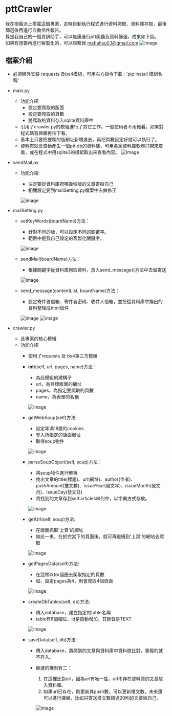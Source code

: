 # pttCrawler
我在樹莓派上搭載這個專案，定時自動執行程式進行資料爬取、資料庫存取，最後篩選後再進行自動信件報告。</br>
算是我自己的一個資訊助手，可以無痛進行ptt爬蟲及資料篩選，成果如下圖。</br>
如果有想要再進行客製化的，可以聯繫我 mafiahsu0.1@gmail.com
![image](https://user-images.githubusercontent.com/109893487/215242577-f55cc891-783f-4a41-ba2d-0c24f3cd0aa9.png)


## 檔案介紹
* 必須額外安裝 requests 及bs4模組，可用右方指令下載 : 'pip install 模組名稱'
* main.py
  * 功能介紹
    * 設定要爬取的版面
    * 設定要爬取的頁數
    * 將爬取的資料存入sqlite資料庫中
  * 引用了crawler.py的模組進行了其它工作，一般使用者不用細看，如果對程式碼有興趣再往下看。
  * 基本上只要把要爬的版網址新增進去，再把頁數設定好就可以執行了。
  * 資料夾就會自動產生一個ptt.db的資料庫，可用各家資料庫軟體打開來查看，或在程式中用sqlite3的模組取出來查看內容。
  ![image](https://user-images.githubusercontent.com/109893487/215240970-5f34e07b-6fb2-4269-b88a-77542e99cbd0.png)
* sendMail.py
  * 功能介紹
    * 決定要從資料庫撈哪幾個版的文章寄給自己
    * 相關設定要到mailSetting.py檔案中去做修正
    
    ![image](https://user-images.githubusercontent.com/109893487/215242228-271d59dc-42df-4d64-9509-b7f2575e3854.png)

* mailSetting.py
  * setKeyWords(boardName)方法：
    * 針對不同的版，可以設定不同的關鍵字。
    * 範例中是我自己設定的客製化關鍵字。
    
    ![image](https://user-images.githubusercontent.com/109893487/215242308-ac731a5d-1457-4c17-9d06-d22e44655933.png)
  * sendMail(boardName)方法：
    * 根據關鍵字從資料庫撈取資料，放入send_message()方法中去做寄送
    
    ![image](https://user-images.githubusercontent.com/109893487/215242345-5e9fa3e9-b69c-48d5-af97-bedf23cba6ef.png)
  * send_message(contentList, boardName)方法：
    * 設定寄件者信箱、寄件者密碼、收件人信箱，並把從資料庫中撈出的資料整理成html信件
    
    ![image](https://user-images.githubusercontent.com/109893487/215242426-5353e51b-ad0d-483b-984c-d11f7c63bc84.png)
    ![image](https://user-images.githubusercontent.com/109893487/215242450-3f96708d-3edd-42cc-b52d-c54841c55b7e.png)

* crawler.py
  * 此專案的核心模組
  * 功能介紹
    * 使用了requests 及 bs4第三方模組
    * __init__(self, url, pages, name)方法：
      * 為此模組的建構子
      * url，為目標版面的網址
      * pages，為指定要爬取的頁數
      * name，為表單的名稱
 
      ![image](https://user-images.githubusercontent.com/109893487/215241542-83ef66ad-357c-46b0-b8d2-94ac6ff95a40.png)
    * getWebSoup(self)方法:
      * 設定年滿18歲的cookies
      * 登入所指定的版面網址
      * 取得soup物件
      
      ![image](https://user-images.githubusercontent.com/109893487/215241547-d50ec191-9bad-49d3-8e2b-e7d4ddd63af2.png)
    * parseSoupObject(self, soup)方法：
      * 將soup物件進行解析
      * 找出文章的title(標題)、url(網址)、author(作者)、pushAmount(推文數)、issueYear(發文年)、issueMonth(發文月)、issueDay(發文日)
      * 將找到的文章存到self.articles串列中，以字典方式存放。
      
      ![image](https://user-images.githubusercontent.com/109893487/215241691-90084d06-688c-4368-afcf-7a0dc0cedb38.png)
    * getUrl(self, soup)方法:
      * 在版面抓取'上頁'的網址
      * 如此一來，在抓完當下的頁面後，就可再繼續到'上頁'的網站去爬取
      
      ![image](https://user-images.githubusercontent.com/109893487/215241788-d1861452-4a76-4540-8241-5de4e84e3892.png)
    
    * getPagesData(self)方法:
      * 在這裡以for迴圈去爬取指定的頁數
      * 如，設定pages為4，則會爬取4個頁面
      
      ![image](https://user-images.githubusercontent.com/109893487/215241880-39d330cc-19ff-48f2-90d8-62815e3b242b.png)
     
    * createDbTables(self, db)方法:
      * 傳入database，建立指定的table名稱
      * table有8個欄位，id是自動增加，其餘皆是TEXT
      
      ![image](https://user-images.githubusercontent.com/109893487/215241958-c32d4aef-d706-47a7-8022-981c92f7c4f9.png)
    
    * saveData(self, db)方法:
      * 傳入database，將爬到的文章與資料庫中資料做比對，重複的就不存入。
      * 篩選的機制有二：
        1. 在這裡比對url，因為url有唯一性，url不存在資料庫的文章放入資料庫。
        2. 如果url已存在，則更新其push數，可以更新推文數，未來還可以進行擴展，比如只寄送推文數超過20則的文章給自己。
        
        ![image](https://user-images.githubusercontent.com/109893487/215375702-368f9713-a8c6-43a7-8609-d37d5acc7373.png)





    
